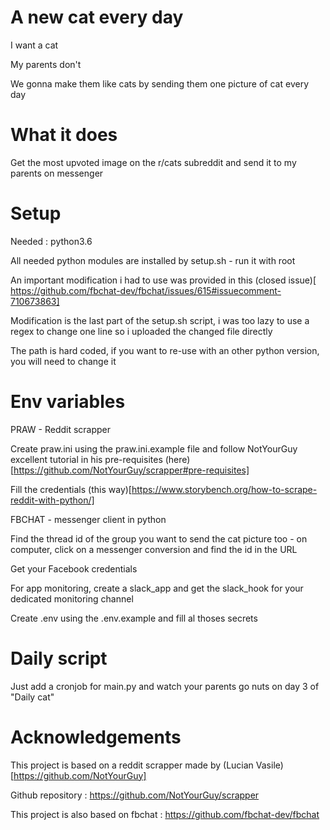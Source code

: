 # A new cat every day
I want a cat

My parents don't

We gonna make them like cats by sending them one picture of cat every day

# What it does
Get the most upvoted image on the r/cats subreddit and send it to my parents on messenger

# Setup

Needed : python3.6

All needed python modules are installed by setup.sh - run it with root

An important modification i had to use was provided in this (closed issue)[ https://github.com/fbchat-dev/fbchat/issues/615#issuecomment-710673863]

Modification is the last part of the setup.sh script, i was too lazy to use a regex to change one line so i uploaded the changed file directly

The path is hard coded, if you want to re-use with an other python version, you will need to change it

# Env variables

PRAW - Reddit scrapper

Create praw.ini using the praw.ini.example file and follow NotYourGuy excellent tutorial in his pre-requisites (here)[https://github.com/NotYourGuy/scrapper#pre-requisites]

Fill the credentials (this way)[https://www.storybench.org/how-to-scrape-reddit-with-python/]

FBCHAT - messenger client in python

Find the thread id of the group you want to send the cat picture too - on computer, click on a messenger conversion and find the id in the URL

Get your Facebook credentials

For app monitoring, create a slack_app and get the slack_hook for your dedicated monitoring channel

Create .env using the .env.example and fill al thoses secrets

# Daily script

Just add a cronjob for main.py and watch your parents go nuts on day 3 of "Daily cat"

# Acknowledgements

This project is based on a reddit scrapper made by (Lucian Vasile)[https://github.com/NotYourGuy]

Github repository : https://github.com/NotYourGuy/scrapper

This project is also based on fbchat : https://github.com/fbchat-dev/fbchat

